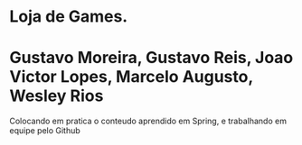 # Loja de Games. 
<h1>Gustavo Moreira, Gustavo Reis, Joao Victor Lopes, Marcelo Augusto, Wesley Rios</h2>
<p>Colocando em pratica o conteudo aprendido em Spring, e trabalhando em equipe pelo Github</p>
